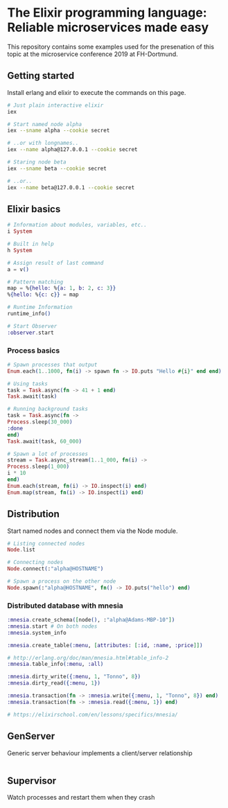 # The Elixir programming language: Reliable microservices made easy

This repository contains some examples used for the presenation of this topic at the microservice conference 2019 at FH-Dortmund.

## Getting started

Install erlang and elixir to execute the commands on this page.

```bash
# Just plain interactive elixir
iex

# Start named node alpha
iex --sname alpha --cookie secret

# ..or with longnames..
iex --name alpha@127.0.0.1 --cookie secret

# Staring node beta
iex --sname beta --cookie secret

# ..or..
iex --name beta@127.0.0.1 --cookie secret
```

## Elixir basics

```elixir
# Information about modules, variables, etc..
i System

# Built in help
h System

# Assign result of last command
a = v()

# Pattern matching
map = %{hello: %{a: 1, b: 2, c: 3}}
%{hello: %{c: c}} = map

# Runtime Information
runtime_info()

# Start Observer
:observer.start
```

### Process basics

```elixir
# Spawn processes that output
Enum.each(1..1000, fn(i) -> spawn fn -> IO.puts "Hello #{i}" end end)

# Using tasks
task = Task.async(fn -> 41 + 1 end)
Task.await(task)

# Running background tasks
task = Task.async(fn ->
Process.sleep(30_000)
:done
end)
Task.await(task, 60_000)

# Spawn a lot of processes
stream = Task.async_stream(1..1_000, fn(i) ->
Process.sleep(1_000)
i * 10
end)
Enum.each(stream, fn(i) -> IO.inspect(i) end)
Enum.map(stream, fn(i) -> IO.inspect(i) end)
```

## Distribution

Start named nodes and connect them via the Node module.

```elixir
# Listing connected nodes
Node.list

# Connecting nodes
Node.connect(:"alpha@HOSTNAME")

# Spawn a process on the other node
Node.spawn(:"alpha@HOSTNAME", fn() -> IO.puts("hello") end)
```

### Distributed database with mnesia

```elixir
:mnesia.create_schema([node(), :"alpha@Adams-MBP-10"])
:mnesia.start # On both nodes
:mnesia.system_info

:mnesia.create_table(:menu, [attributes: [:id, :name, :price]])

# http://erlang.org/doc/man/mnesia.html#table_info-2
:mnesia.table_info(:menu, :all)

:mnesia.dirty_write({:menu, 1, "Tonno", 8})
:mnesia.dirty_read({:menu, 1})

:mnesia.transaction(fn -> :mnesia.write({:menu, 1, "Tonno", 8}) end)
:mnesia.transaction(fn -> :mnesia.read({:menu, 1}) end)

# https://elixirschool.com/en/lessons/specifics/mnesia/
```

## GenServer

Generic server behaviour implements a client/server relationship

```elixir

```

## Supervisor

Watch processes and restart them when they crash

```elixir

```

